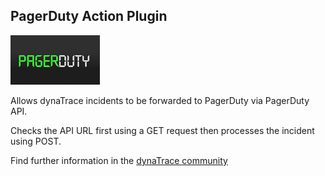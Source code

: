 ## PagerDuty Action Plugin

![images_community/download/attachments/159187800/icon.png](images_community/download/attachments/159187800/icon.png)

Allows dynaTrace incidents to be forwarded to PagerDuty via PagerDuty API.

Checks the API URL first using a GET request then processes the incident using POST.

Find further information in the [dynaTrace community](https://community.dynatrace.com/community/display/DL/PagerDuty+Action+Plugin)